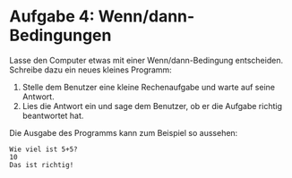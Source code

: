 # Aufgabe 4: Wenn/dann-Bedingungen

Lasse den Computer etwas mit einer Wenn/dann-Bedingung entscheiden. Schreibe dazu ein neues kleines Programm:

 1. Stelle dem Benutzer eine kleine Rechenaufgabe und warte auf seine Antwort.
 1. Lies die Antwort ein und sage dem Benutzer, ob er die Aufgabe richtig beantwortet hat.
 
Die Ausgabe des Programms kann zum Beispiel so aussehen:
```
Wie viel ist 5+5?
10
Das ist richtig!
```
